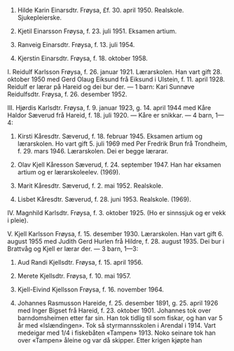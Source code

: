 1. Hilde Karin Einarsdtr. Frøysa, £f. 30. april 1950. Realskole. Sjukepleierske.

2. Kjetil Einarsson Frøysa, f. 23. juli 1951. Eksamen artium.

3. Ranveig Einarsdtr. Frøysa, f. 13. juli 1954.

4. Kjerstin Einarsdtr. Frøysa, f. 18. oktober 1958.

I. Reidulf Karlsson Frøysa, f. 26. januar 1921. Lærarskolen. Han vart gift 28. oktober 1950 med Gerd Olaug Eiksund frå Eiksund i Ulstein, f. 11. april 1928. Reidulf er lærar på Hareid og dei bur der. — 1 barn: Kari Sunnøve Reidulfsdtr. Frøysa, f. 26. desember 1952.

III. Hjørdis Karlsdtr. Frøysa, f. 9. januar 1923, g. 14. april 1944 med Kåre Haldor Sæverud frå Hareid, f. 18. juli 1920. — Kåre er snikkar. — 4 barn, 1—4:

1. Kirsti Kåresdtr. Sæverud, f. 18. februar 1945. Eksamen artium og lærarskolen. Ho vart gift 5. juli 1969 med Per Fredrik Brun frå Trondheim, f. 29. mars 1946. Lærarskolen. Dei er begge lærarar.

2. Olav Kjell Kåresson Sæverud, f. 24. september 1947. Han har eksamen artium og er lærarskoleelev. (1969).

3. Marit Kåresdtr. Sæverud, f. 2. mai 1952. Realskole.

4. Lisbet Kåresdtr. Sæverud, f. 28. juni 1953. Realskole. (1969).

IV. Magnhild Karlsdtr. Frøysa, f. 3. oktober 1925. (Ho er sinnssjuk og er vekk i pleie).

V. Kjell Karlsson Frøysa, f. 15. desember 1930. Lærarskolen. Han vart gift 6. august 1955 med Judith Gerd Hurlen frå Hildre, f. 28. august 1935. Dei bur i Brattvåg og Kjell er lærar der. — 3 barn, 1—3:

1. Aud Randi Kjellsdtr. Frøysa, f. 15. april 1956.

2. Merete Kjellsdtr. Frøysa, f. 10. mai 1957.

3. Kjell-Eivind Kjellsson Frøysa, f. 16. november 1964.

4. Johannes Rasmusson Hareide, f. 25. desember 1891, g. 25. april 1926 med Inger Bigset frå Hareid, f. 23. oktober 1901. Johannes tok over barndomsheimen etter far sin. Han tok tidlig til som fiskar, og han var 5 år med «Islændingen». Tok så styrmannsskolen i Arendal i 1914. Vart medeigar med 1/4 i fiskebåten «Tampen» 1913. Noko seinare tok han over «Tampen» åleine og var då skipper. Etter krigen kjøpte han